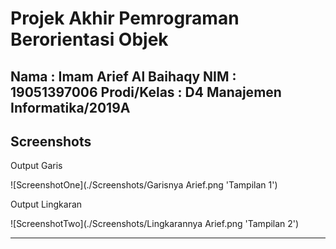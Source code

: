 # Projek Akhir Pemrograman Berorientasi Objek

Nama                : Imam Arief Al Baihaqy
NIM                 : 19051397006
Prodi/Kelas         : D4 Manajemen Informatika/2019A
---

## Screenshots
Output Garis

![ScreenshotOne](./Screenshots/Garisnya Arief.png 'Tampilan 1')


Output Lingkaran

![ScreenshotTwo](./Screenshots/Lingkarannya Arief.png 'Tampilan 2')

---
